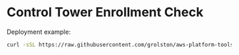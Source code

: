 # Control Tower Enrollment Check

Deployment example:

```sh
curl -sSL https://raw.githubusercontent.com/grolston/aws-platform-tools/main/validate-for-control-tower.sh| sh
```
